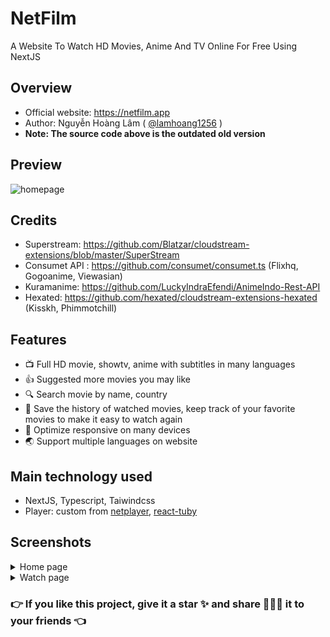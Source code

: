 # NetFilm

A Website To Watch HD Movies, Anime And TV Online For Free Using NextJS

## Overview

- Official website: https://netfilm.app
- Author: Nguyễn Hoàng Lâm ( [@lamhoang1256](https://github.com/lamhoang1256) )
- **Note: The source code above is the outdated old version**

## Preview

![homepage](https://raw.githubusercontent.com/lamhoang1256/netfilm/main/public/netfilm.png)

## Credits

- Superstream: https://github.com/Blatzar/cloudstream-extensions/blob/master/SuperStream
- Consumet API : https://github.com/consumet/consumet.ts (Flixhq, Gogoanime, Viewasian)
- Kuramanime: https://github.com/LuckyIndraEfendi/AnimeIndo-Rest-API
- Hexated: https://github.com/hexated/cloudstream-extensions-hexated (Kisskh, Phimmotchill)

## Features

- 📺 Full HD movie, showtv, anime with subtitles in many languages
- 👍 Suggested more movies you may like
- 🔍 Search movie by name, country
- 📑 Save the history of watched movies, keep track of your favorite movies to make it easy to watch again
- 📐 Optimize responsive on many devices
- 🌏 Support multiple languages ​​on website

## Main technology used

- NextJS, Typescript, Taiwindcss
- Player: custom from [netplayer](https://www.npmjs.com/package/netplayer), [react-tuby](https://react-tuby.vercel.app)

## Screenshots

<details>
 <summary>Home page</summary>
 <p>
  
![home](https://raw.githubusercontent.com/lamhoang1256/netfilm/main/public/netfilm.png)

 </p>
</details>

<details>
 <summary>Watch page</summary>
 <p>
  
![watch-page](https://raw.githubusercontent.com/lamhoang1256/netfilm/main/screenshots/v2/watch-page.png)

 </p>
</details>

### 👉 If you like this project, give it a star ✨ and share 👨🏻‍💻 it to your friends 👈
